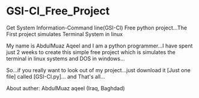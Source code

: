 # GSI-Cl_Free_Project
Get System Information-Command line(GSI-Cl) Free python project...The First project simulates Terminal System in linux

My name is AbdulMuaz Aqeel and I am a python programmer...I have spent just 2 weeks to create this simple free project which
is simulates the terminal in linux systems and DOS in windows...

So...if you really want to look out of my project...just download it [Just one file] called [GSI-Cl.py]...
and That's all...


About auther:
AbdulMuaz aqeel
(Iraq, Baghdad)
